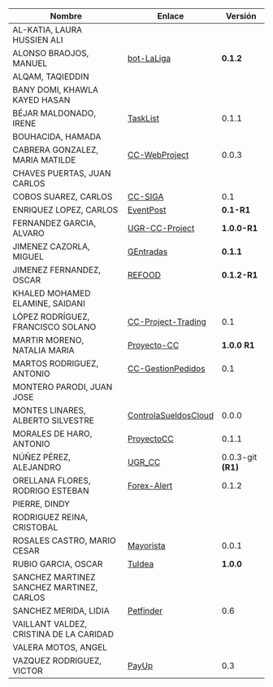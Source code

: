 | Nombre | Enlace | Versión |
|--------|--------|---------|
|AL-KATIA, LAURA HUSSIEN ALI | | |
|ALONSO BRAOJOS, MANUEL | [bot-LaLiga](https://github.com/manuelalonsobraojos/cc-proyecto) | **0.1.2** |
|ALQAM, TAQIEDDIN | | |
|BANY DOMI, KHAWLA KAYED HASAN | | |
|BÉJAR MALDONADO, IRENE | [TaskList](https://github.com/ibe16/CC-19-20-Proyecto) | 0.1.1 |
|BOUHACIDA, HAMADA | | |
|CABRERA GONZALEZ, MARIA MATILDE | [CC-WebProject](https://github.com/mati3/CC-WebProject) | 0.0.3 |
|CHAVES PUERTAS, JUAN CARLOS | | |
|COBOS SUAREZ, CARLOS | [CC-SIGA](https://github.com/kcobos/CC-SIGA) | 0.1 |
|ENRIQUEZ LOPEZ, CARLOS | [EventPost](https://github.com/carlos-el/EventPost-CCProject) | **0.1-R1** |
|FERNANDEZ GARCIA, ALVARO | [UGR-CC-Project](https://github.com/alvarillo89/UGR-CC-Project) | **1.0.0-R1** |
|JIMENEZ CAZORLA, MIGUEL | [GEntradas](https://github.com/iMiguel10/Proyecto-CC)| **0.1.1** |
|JIMENEZ FERNANDEZ, OSCAR | [REFOOD](https://github.com/yoskitar/Cloud-Computing-CC) | **0.1.2-R1** |
|KHALED MOHAMED ELAMINE, SAIDANI | | |
|LÓPEZ RODRÍGUEZ, FRANCISCO SOLANO | [CC-Project-Trading](https://github.com/Solano96/CC-Project-Trading) | 0.1 |
|MARTIR MORENO, NATALIA MARIA |[Proyecto-CC](https://github.com/natalia2911/Proyecto-CloudComputing) |**1.0.0 R1**|
|MARTOS RODRIGUEZ, ANTONIO | [CC-GestionPedidos](https://github.com/toniMR/CC-GestionPedidos) | 0.1 |
|MONTERO PARODI, JUAN JOSE | | |
|MONTES LINARES, ALBERTO SILVESTRE | [ControlaSueldosCloud](https://github.com/albertosml/ControlaSueldosCloud) | 0.0.0 |
|MORALES DE HARO, ANTONIO | [ProyectoCC](https://github.com/antmordhar/ProyectoCC) | 0.1.1 | 
|NÚÑEZ PÉREZ, ALEJANDRO|[UGR_CC](https://www.github.com/Alxe/UGR_CC)|0.0.3-git **(R1)**|
|ORELLANA FLORES, RODRIGO ESTEBAN | [Forex-Alert](https://github.com/rodrigo-orellana/Forex-Alert) | 0.1.2 |
|PIERRE, DINDY | | |
|RODRIGUEZ REINA, CRISTOBAL | | |
|ROSALES CASTRO, MARIO CESAR | [Mayorista](https://github.com/mcrosales/CC-19-20-Proyecto) | 0.0.1 |
|RUBIO GARCIA, OSCAR | [TuIdea](https://github.com/OscarRubioGarcia/CCProyecto) | **1.0.0** |
|SANCHEZ MARTINEZ SANCHEZ MARTINEZ, CARLOS | | |
|SANCHEZ MERIDA, LIDIA | [Petfinder](https://github.com/lidiasm/ProyectoCC) | 0.6 |
|VAILLANT VALDEZ, CRISTINA DE LA CARIDAD | | |
|VALERA MOTOS, ANGEL | | |
|VAZQUEZ RODRIGUEZ, VICTOR | [PayUp](https://github.com/Varrrro/pay-up) | 0.3 |
